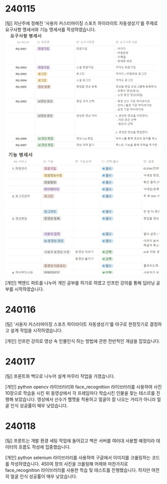 # 240115
[팀]
지난주에 정해진 '사용자 커스터마이징 스포츠 하이라이트 자동생성기'를 주제로
요구사항 명세서와 기능 명세서를 작성하였습니다.
![image.png](./image.png)
![image-1.png](./image-1.png)

[개인]
백엔드 파트를 나누어 개인 공부를 하기로 하였고
인프런 강의를 통해 딥러닝 공부를 시작하였습니다.

# 240116
[팀]
'사용자 커스터마이징 스포츠 하이라이트 자동생성기'를 야구로 한정짓기로 결정하고
설계 작업을 시작하였습니다.

[개인]
인프런 강의로 영상 속 인물인식 하는 방법에 관한 전반적인 개념을 잡았습니다.

# 240117
[팀]
프론트와 백으로 나누어 설계 마무리 작업을 가졌습니다.

[개인]
python opencv 라이브러리와 face_recognition 라이브러리를 사용하여
사진 10장으로 학습을 시킨 뒤
동영상에서 각 프레임마다 학습시킨 인물을 찾는 테스르를 진행해 보았습니다.
영상에서 선수가 헬멧을 착용하고 얼굴이 잘 나오는 거리가 아니라
얼굴 인식 성공률이 매우 낮았습니다.

# 240118
[팀]
프론트는 개발 환경 세팅 작업에 들어갔고 백은 서버를 여러대 사용할 예정이라
데이터의 흐름도 작성에 집중했습니다.

[개인]
python selenium 라이브러리를 사용하여 구글에서 이미지를 크롤링하는 코드를
작성하였습니다.
450여 장의 사진을 크롤링해 어제와 마찬가지로 face_recognition 라이브러리를 사용한
학습 및 테스트를 진행했습니다.
하지만 여전히 얼굴 인식 성공률이 매우 낮았습니다.
